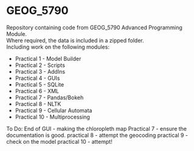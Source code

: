 # GEOG_5790
Repository containing code from GEOG_5790 Advanced Programming Module.  
Where required, the data is included in a zipped folder.  
Including work on the following modules:  
* Practical 1 - Model Builder
* Practical 2 - Scripts
* Practical 3 - AddIns
* Practical 4 - GUIs 
* Practical 5 - SQLite
* Practical 6 - XML
* Practical 7 - Pandas/Bokeh
* Practical 8 - NLTK
* Practical 9 - Cellular Automata
* Practical 10 - Multiprocessing

To Do:
End of GUI - making the chloropleth map
Practical 7 - ensure the documentation is good.
practical 8 - attempt the geocoding
practical 9 - check on the model
practical 10 - attempt!
